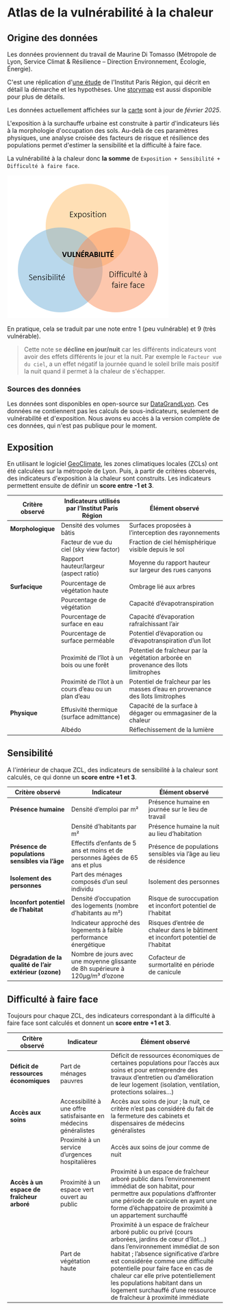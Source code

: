 # Atlas de la vulnérabilité à la chaleur

## Origine des données

Les données proviennent du travail de Maurine Di Tomasso (Métropole de Lyon, Service Climat & Résilience –
Direction Environnement, Écologie, Énergie).

C'est une réplication d'[une étude](https://www.institutparisregion.fr/nos-travaux/publications/adapter-lile-de-france-a-la-chaleur-urbaine-acte-2/)
de l'Institut Paris Région, qui décrit en détail la démarche et les hypothèses. Une [storymap](https://geoweb.grandlyon.com/portal/apps/storymaps/collections/7e7862ec92694601a7085074dcaf7481?item=3)
est aussi disponible pour plus de détails.

Les données actuellement affichées sur la [carte](https://carte.iarbre.fr/vulnerability) sont à jour de _février 2025_.

L'exposition à la surchauffe urbaine est construite à partir d'indicateurs liés à la morphologie d'occupation
des sols. Au-delà de ces paramètres physiques, une analyse croisée des facteurs de risque
et résilience des populations permet d'estimer la sensibilité et la difficulté à faire face.

La vulnérabilité à la
chaleur donc **la somme** de `Exposition + Sensibilité + Difficulté à faire face`.

![Diagrame Vulnérabilité à la chaleur](../assets/images/vulnerability/diagram.png)

En pratique, cela se traduit par une note entre 1 (peu vulnérable) et 9 (très vulnérable).

> Cette note se **décline en jour/nuit** car les différents indicateurs vont avoir des effets différents le jour et la nuit. Par exemple le `Facteur vue du ciel`,
> a un effet négatif la journée quand le soleil brille mais positif la nuit quand il permet à la chaleur de s'échapper.

### Sources des données

Les données sont disponibles en open-source sur [DataGrandLyon](https://data.grandlyon.com/portail/fr/jeux-de-donnees/exposition-et-vulnerabilite-aux-fortes-chaleurs-dans-la-metropole-de-lyon/info).
Ces données ne contiennent pas les calculs de sous-indicateurs, seulement de vulnérabilité et d'exposition. Nous avons
eu accès à la version complète de ces données, qui n'est pas publique pour le moment.

## Exposition

En utilisant le logiciel [GeoClimate](https://github.com/orbisgis/geoclimate), les zones climatiques locales (ZCLs) ont
été calculées sur la métropole de Lyon. Puis, à partir de critères observés, des indicateurs d'exposition à la chaleur
sont construits. Les indicateurs permettent ensuite de définir un **score entre -1 et 3**.

| Critère observé   | Indicateurs utilisés par l’Institut Paris Région      | Élément observé                                                                      |
| ----------------- | ----------------------------------------------------- | ------------------------------------------------------------------------------------ |
| **Morphologique** | Densité des volumes bâtis                             | Surfaces proposées à l’interception des rayonnements                                 |
|                   | Facteur de vue du ciel (sky view factor)              | Fraction de ciel hémisphérique visible depuis le sol                                 |
|                   | Rapport hauteur/largeur (aspect ratio)                | Moyenne du rapport hauteur sur largeur des rues canyons                              |
| **Surfacique**    | Pourcentage de végétation haute                       | Ombrage lié aux arbres                                                               |
|                   | Pourcentage de végétation                             | Capacité d’évapotranspiration                                                        |
|                   | Pourcentage de surface en eau                         | Capacité d’évaporation rafraîchissant l’air                                          |
|                   | Pourcentage de surface perméable                      | Potentiel d’évaporation ou d’évapotranspiration d’un îlot                            |
|                   | Proximité de l’îlot à un bois ou une forêt            | Potentiel de fraîcheur par la végétation arborée en provenance des îlots limitrophes |
|                   | Proximité de l’îlot à un cours d’eau ou un plan d’eau | Potentiel de fraîcheur par les masses d’eau en provenance des îlots limitrophes      |
| **Physique**      | Effusivité thermique (surface admittance)             | Capacité de la surface à dégager ou emmagasiner de la chaleur                        |
|                   | Albédo                                                | Réflechissement de la lumière                                                        |

## Sensibilité

A l'intérieur de chaque ZCL, des indicateurs de sensibilité à la chaleur sont calculés, ce qui donne un **score
entre +1 et 3**.

| Critère observé                                          | Indicateur                                                                     | Élément observé                                                                  |
| -------------------------------------------------------- | ------------------------------------------------------------------------------ | -------------------------------------------------------------------------------- |
| **Présence humaine**                                     | Densité d’emploi par m²                                                        | Présence humaine en journée sur le lieu de travail                               |
|                                                          | Densité d’habitants par m²                                                     | Présence humaine la nuit au lieu d’habitation                                    |
| **Présence de populations sensibles via l’âge**          | Effectifs d’enfants de 5 ans et moins et de personnes âgées de 65 ans et plus  | Présence de populations sensibles via l’âge au lieu de résidence                 |
| **Isolement des personnes**                              | Part des ménages composés d’un seul individu                                   | Isolement des personnes                                                          |
| **Inconfort potentiel de l’habitat**                     | Densité d’occupation des logements (nombre d’habitants au m²)                  | Risque de suroccupation et inconfort potentiel de l’habitat                      |
|                                                          | Indicateur approché des logements à faible performance énergétique             | Risques d’entrée de chaleur dans le bâtiment et inconfort potentiel de l’habitat |
| **Dégradation de la qualité de l’air extérieur (ozone)** | Nombre de jours avec une moyenne glissante de 8h supérieure à 120µg/m³ d’ozone | Cofacteur de surmortalité en période de canicule                                 |

## Difficulté à faire face

Toujours pour chaque ZCL, des indicateurs correspondant à la difficulté à faire face sont calculés et donnent un
**score entre +1 et 3**.

| Critère observé                           | Indicateur                                                       | Élément observé                                                                                                                                                                                                                                                                                                                                                                                             |
| ----------------------------------------- | ---------------------------------------------------------------- | ----------------------------------------------------------------------------------------------------------------------------------------------------------------------------------------------------------------------------------------------------------------------------------------------------------------------------------------------------------------------------------------------------------- |
| **Déficit de ressources économiques**     | Part de ménages pauvres                                          | Déficit de ressources économiques de certaines populations pour l’accès aux soins et pour entreprendre des travaux d’entretien ou d’amélioration de leur logement (isolation, ventilation, protections solaires…)                                                                                                                                                                                           |
| **Accès aux soins**                       | Accessibilité à une offre satisfaisante en médecins généralistes | Accès aux soins de jour ; la nuit, ce critère n’est pas considéré du fait de la fermeture des cabinets et dispensaires de médecins généralistes                                                                                                                                                                                                                                                             |
|                                           | Proximité à un service d’urgences hospitalières                  | Accès aux soins de jour comme de nuit                                                                                                                                                                                                                                                                                                                                                                       |
| **Accès à un espace de fraîcheur arboré** | Proximité à un espace vert ouvert au public                      | Proximité à un espace de fraîcheur arboré public dans l’environnement immédiat de son habitat, pour permettre aux populations d’affronter une période de canicule en ayant une forme d’échappatoire de proximité à un appartement surchauffé                                                                                                                                                                |
|                                           | Part de végétation haute                                         | Proximité à un espace de fraîcheur arboré public ou privé (cours arborées, jardins de cœur d’îlot…) dans l’environnement immédiat de son habitat ; l’absence significative d’arbre est considérée comme une difficulté potentielle pour faire face en cas de chaleur car elle prive potentiellement les populations habitant dans un logement surchauffé d’une ressource de fraîcheur à proximité immédiate |
